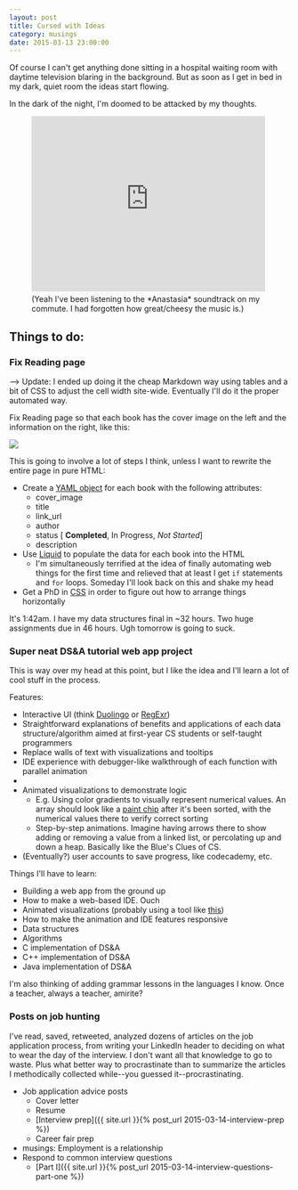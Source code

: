 ```yaml
---
layout: post
title: Cursed with Ideas
category: musings
date: 2015-03-13 23:00:00
---
```


Of course I can't get anything done sitting in a hospital waiting room with daytime television blaring in the background. But as soon as I get in bed in my dark, quiet room the ideas start flowing.

In the dark of the night, I'm doomed to be attacked by my thoughts.

<figure class="center" style="display: table;">
	<iframe width="420" height="315" style="padding-bottom: 5px;" src="https://www.youtube.com/embed/Ocm8QdNR_d8" frameborder="0" allowfullscreen></iframe>
	<figcaption class="bottom">(Yeah I've been listening to the *Anastasia* soundtrack on my commute. I had forgotten how great/cheesy the music is.)</figcaption>
</figure>




<h2 class="anchor">Things to do:</h2>

<h3 id="reading-page"><i class="fa fa-check-square-o"></i> Fix Reading page</h3>

--> Update: I ended up doing it the cheap Markdown way using tables and a bit of CSS to adjust the cell width site-wide. Eventually I'll do it the proper automated way.

Fix Reading page so that each book has the cover image on the left and the information on the right, like this:

<img class="wide" src="{{ site.url }}/assets/comp/reading.png"/>

This is going to involve a lot of steps I think, unless I want to rewrite the entire page in pure HTML:

- Create a [YAML object](http://en.wikipedia.org/wiki/YAML#Examples) for each book with the following attributes:
	- cover_image
	- title
	- link_url
	- author
	- status [<i class="fa fa-check-square-o"></i> **Completed**, <i class="fa fa-refresh"></i> In Progress, <i class="fa fa-ellipsis-h"></i> *Not Started*]
	- description
- Use [Liquid](http://docs.shopify.com/themes/liquid-documentation/basics) to populate the data for each book into the HTML
	- I'm simultaneously terrified at the idea of finally automating web things for the first time and relieved that at least I get `if` statements and `for` loops. Someday I'll look back on this and shake my head
- Get a PhD in [CSS](http://i.imgur.com/Q3cUg29.gif) in order to figure out how to arrange things horizontally

It's 1:42am. I have my data structures final in ~32 hours. Two huge assignments due in 46 hours. Ugh tomorrow is going to suck.





<h3 class="anchor" id="d-s-and-a"><i class="fa fa-square-o"></i> Super neat DS&A tutorial web app project</h3>

This is way over my head at this point, but I like the idea and I'll learn a lot of cool stuff in the process.

Features:

- Interactive UI (think [Duolingo](https://www.duolingo.com/) or [RegExr](http://www.regexr.com/))
- Straightforward explanations of benefits and applications of each data structure/algorithm aimed at first-year CS students or self-taught programmers
- Replace walls of text with visualizations and tooltips
- IDE experience with debugger-like walkthrough of each function with parallel animation
- 
- Animated visualizations to demonstrate logic
	- E.g. Using color gradients to visually represent numerical values. An array should look like a [paint chip](http://sugarluxeblog.com/wp-content/uploads/2009/01/paint-chips.jpg) after it's been sorted, with the numerical values there to verify correct sorting
	- Step-by-step animations. Imagine having arrows there to show adding or removing a value from a linked list, or percolating up and down a heap. Basically like the Blue's Clues of CS.
- (Eventually?) user accounts to save progress, like codecademy, etc.

Things I'll have to learn:

- Building a web app from the ground up
- How to make a web-based IDE. Ouch
- Animated visualizations (probably using a tool like [this](https://animatron.com/))
- How to make the animation and IDE features responsive
- Data structures
- Algorithms
- C implementation of DS&A
- C++ implementation of DS&A
- Java implementation of DS&A

I'm also thinking of adding grammar lessons in the languages I know. Once a teacher, always a teacher, amirite?










<h3 class="anchor" id="job-hunting"><i class="fa fa-square-o"></i> Posts on job hunting</h3>

I've read, saved, retweeted, analyzed dozens of articles on the job application process, from writing your LinkedIn header to deciding on what to wear the day of the interview. I don't want all that knowledge to go to waste. Plus what better way to procrastinate than to summarize the articles I methodically collected while--you guessed it--procrastinating.

- Job application advice posts
	- Cover letter
	- Resume
	- [Interview prep]({{ site.url }}{% post_url 2015-03-14-interview-prep %})
	- Career fair prep
- musings: Employment is a relationship
- Respond to common interview questions
	- [Part I]({{ site.url }}{% post_url 2015-03-14-interview-questions-part-one %})